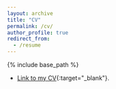 ```yaml
---
layout: archive
title: "CV"
permalink: /cv/
author_profile: true
redirect_from:
  - /resume
---
```


{% include base_path %}

* [Link to my CV](/files/CV-Jan-2022.pdf){:target="_blank"}.
